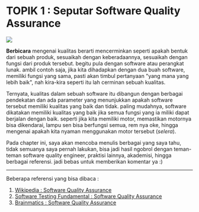 # TOPIK 1 :  Seputar Software Quality Assurance

![](http://indonesiavideotron.com/wp-content/uploads/2016/06/Cara-Membedakan-Kualitas-Videotron.jpg)

**Berbicara** mengenai kualitas berarti mencerminkan seperti apakah bentuk dari sebuah produk, sesuaikah dengan keberadaannya, sesuaikah dengan fungsi dari produk tersebut. begitu pula dengan software atau perangkat lunak. ambil contoh saja, jika kita dihadapkan dengan dua buah software, memiliki fungsi yang sama, pasti akan timbul pertanyaan "yang mana yang lebih baik", nah kira-kira seperti itu lah cerminan sebuah kualitas.

Ternyata, kualitas dalam sebuah software itu dibangun dengan berbagai pendekatan dan ada parameter yang menunjukkan apakah software tersebut memiliki kualitas yang baik dan tidak. paling mudahnya, software dikatakan memiliki kualitas yang baik jika semua fungsi yang ia miliki dapat berjalan dengan baik. seperti jika kita memiliki motor, memastikan motornya bisa dikendarai, lampu sen bisa berfungsi semua, rem nya oke, hingga mengenai apakah kita nyaman menggunakan motor tersebut \(_selera_\).

Pada chapter ini, saya akan mencoba menulis berbagai yang saya tahu, tidak semuanya saya pernah lakukan, bisa jadi hasil ngobrol dengan teman-teman software quality engineer, praktisi lainnya, akademisi, hingga berbagai referensi. jadi bebas untuk memberikan komentar ya :\)

---

Beberapa referensi yang bisa dibaca :

1. [Wikipedia : Software Quality Assurance](https://en.wikipedia.org/wiki/Software_quality_assurance)
2. [Software Testing Fundamental : Software Quality Assurance](http://softwaretestingfundamentals.com/software-quality-assurance/)
3. [Brainmatics : Software Quality Assurance](http://brainmatics.com/software-quality-assurance/)



